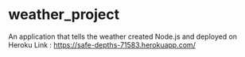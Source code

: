 # weather_project
An application that tells the weather created Node.js and deployed on Heroku 
Link : https://safe-depths-71583.herokuapp.com/
